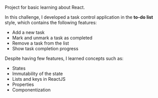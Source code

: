 Project for basic learning about React.

In this challenge, I developed a task control application in the **to-do list** style, which contains the following features:

- Add a new task
- Mark and unmark a task as completed
- Remove a task from the list
- Show task completion progress

Despite having few features, I learned concepts such as:

- States
- Immutability of the state
- Lists and keys in ReactJS
- Properties
- Componentization